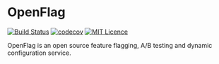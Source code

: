 # OpenFlag

[![Build Status][1]][2]
[![codecov][3]][4]
[![MIT Licence][5]][6]

OpenFlag is an open source feature flagging, A/B testing and dynamic configuration service.

[1]: https://img.shields.io/drone/build/OpenFlag/OpenFlag.svg?style=flat-square&logo=drone
[2]: https://cloud.drone.io/OpenFlag/OpenFlag
[3]: https://img.shields.io/codecov/c/gh/OpenFlag/OpenFlag?logo=codecov&style=flat-square
[4]: https://codecov.io/gh/OpenFlag/OpenFlag
[5]: https://img.shields.io/github/license/OpenFlag/OpenFlag?style=flat-square
[6]: https://opensource.org/licenses/mit-license.php

